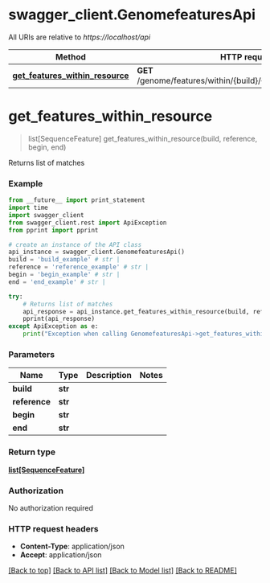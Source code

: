 # swagger_client.GenomefeaturesApi

All URIs are relative to *https://localhost/api*

Method | HTTP request | Description
------------- | ------------- | -------------
[**get_features_within_resource**](GenomefeaturesApi.md#get_features_within_resource) | **GET** /genome/features/within/{build}/{reference}/{begin}/{end} | Returns list of matches


# **get_features_within_resource**
> list[SequenceFeature] get_features_within_resource(build, reference, begin, end)

Returns list of matches

### Example 
```python
from __future__ import print_statement
import time
import swagger_client
from swagger_client.rest import ApiException
from pprint import pprint

# create an instance of the API class
api_instance = swagger_client.GenomefeaturesApi()
build = 'build_example' # str | 
reference = 'reference_example' # str | 
begin = 'begin_example' # str | 
end = 'end_example' # str | 

try: 
    # Returns list of matches
    api_response = api_instance.get_features_within_resource(build, reference, begin, end)
    pprint(api_response)
except ApiException as e:
    print("Exception when calling GenomefeaturesApi->get_features_within_resource: %s\n" % e)
```

### Parameters

Name | Type | Description  | Notes
------------- | ------------- | ------------- | -------------
 **build** | **str**|  | 
 **reference** | **str**|  | 
 **begin** | **str**|  | 
 **end** | **str**|  | 

### Return type

[**list[SequenceFeature]**](SequenceFeature.md)

### Authorization

No authorization required

### HTTP request headers

 - **Content-Type**: application/json
 - **Accept**: application/json

[[Back to top]](#) [[Back to API list]](../README.md#documentation-for-api-endpoints) [[Back to Model list]](../README.md#documentation-for-models) [[Back to README]](../README.md)

